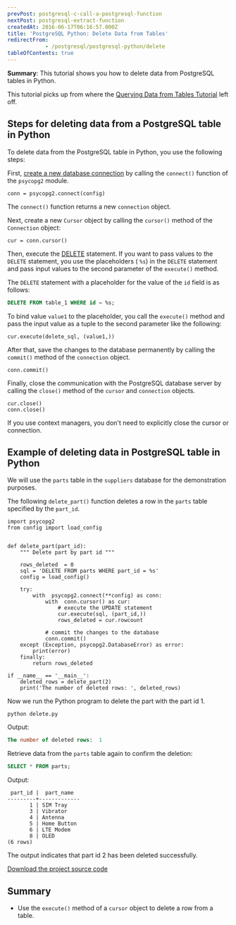 ```yaml
---
prevPost: postgresql-c-call-a-postgresql-function
nextPost: postgresql-extract-function
createdAt: 2016-06-17T06:16:57.000Z
title: 'PostgreSQL Python: Delete Data from Tables'
redirectFrom: 
            - /postgresql/postgresql-python/delete
tableOfContents: true
---
```


**Summary**: This tutorial shows you how to delete data from PostgreSQL tables in Python.

This tutorial picks up from where the [Querying Data from Tables Tutorial](/postgresql/postgresql-python/query) left off.

## Steps for deleting data from a PostgreSQL table in Python

To delete data from the PostgreSQL table in Python, you use the following steps:

First, [create a new database connection](/postgresql/postgresql-python/connect) by calling the `connect()` function of the `psycopg2` module.

```
conn = psycopg2.connect(config)
```

The `connect()` function returns a new `connection` object.

Next, create a new `Cursor` object by calling the `cursor()` method of the `Connection` object:

```
cur = conn.cursor()
```

Then, execute the [DELETE](/postgresql/postgresql-delete) statement. If you want to pass values to the `DELETE` statement, you use the placeholders ( `%s`) in the `DELETE` statement and pass input values to the second parameter of the `execute()` method.

The `DELETE` statement with a placeholder for the value of the `id` field is as follows:

```sql
DELETE FROM table_1 WHERE id = %s;
```

To bind value `value1` to the placeholder, you call the `execute()` method and pass the input value as a tuple to the second parameter like the following:

```
cur.execute(delete_sql, (value1,))
```

After that, save the changes to the database permanently by calling the `commit()` method of the `connection` object.

```
conn.commit()
```

Finally, close the communication with the PostgreSQL database server by calling the `close()` method of the `cursor` and `connection` objects.

```
cur.close()
conn.close()
```

If you use context managers, you don't need to explicitly close the cursor or connection.

## Example of deleting data in PostgreSQL table in Python

We will use the `parts` table in the `suppliers` database for the demonstration purposes.

The following `delete_part()` function deletes a row in the `parts` table specified by the `part_id`.

```
import psycopg2
from config import load_config


def delete_part(part_id):
    """ Delete part by part id """

    rows_deleted  = 0
    sql = 'DELETE FROM parts WHERE part_id = %s'
    config = load_config()

    try:
        with  psycopg2.connect(**config) as conn:
            with  conn.cursor() as cur:
                # execute the UPDATE statement
                cur.execute(sql, (part_id,))
                rows_deleted = cur.rowcount

            # commit the changes to the database
            conn.commit()
    except (Exception, psycopg2.DatabaseError) as error:
        print(error)
    finally:
        return rows_deleted

if __name__ == '__main__':
    deleted_rows = delete_part(2)
    print('The number of deleted rows: ', deleted_rows)
```

Now we run the Python program to delete the part with the part id 1.

```
python delete.py
```

Output:

```sql
The number of deleted rows:  1
```

Retrieve data from the `parts` table again to confirm the deletion:

```sql
SELECT * FROM parts;
```

Output:

```
 part_id |  part_name
---------+-------------
       1 | SIM Tray
       3 | Vibrator
       4 | Antenna
       5 | Home Button
       6 | LTE Modem
       8 | OLED
(6 rows)
```

The output indicates that part id 2 has been deleted successfully.

[Download the project source code](/postgresqltutorial_data/delete.zip)

## Summary

- Use the `execute()` method of a `cursor` object to delete a row from a table.
